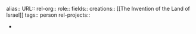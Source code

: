 alias::
URL::
rel-org::
role::
fields::
creations:: [[The Invention of the Land of Israel]]
tags:: person
rel-projects::


-
